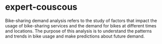 # expert-couscous
Bike-sharing demand analysis refers to the study of factors that impact the usage of bike-sharing services and the demand for bikes at different times and locations. The purpose of this analysis is to understand the patterns and trends in bike usage and make predictions about future demand.
